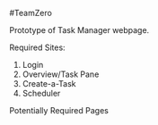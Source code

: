 #TeamZero

Prototype of Task Manager webpage.

Required Sites:
1. Login
2. Overview/Task Pane
3. Create-a-Task
4. Scheduler

Potentially Required Pages